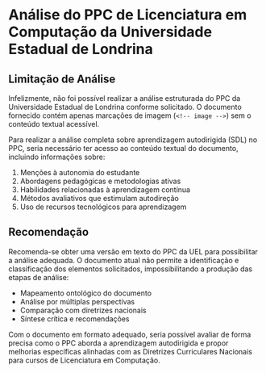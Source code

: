 # Análise do PPC de Licenciatura em Computação da Universidade Estadual de Londrina

## Limitação de Análise

Infelizmente, não foi possível realizar a análise estruturada do PPC da Universidade Estadual de Londrina conforme solicitado. O documento fornecido contém apenas marcações de imagem (`<!-- image -->`) sem o conteúdo textual acessível.

Para realizar a análise completa sobre aprendizagem autodirigida (SDL) no PPC, seria necessário ter acesso ao conteúdo textual do documento, incluindo informações sobre:

1. Menções à autonomia do estudante
2. Abordagens pedagógicas e metodologias ativas
3. Habilidades relacionadas à aprendizagem contínua
4. Métodos avaliativos que estimulam autodireção
5. Uso de recursos tecnológicos para aprendizagem

## Recomendação

Recomenda-se obter uma versão em texto do PPC da UEL para possibilitar a análise adequada. O documento atual não permite a identificação e classificação dos elementos solicitados, impossibilitando a produção das etapas de análise:

- Mapeamento ontológico do documento
- Análise por múltiplas perspectivas
- Comparação com diretrizes nacionais
- Síntese crítica e recomendações

Com o documento em formato adequado, seria possível avaliar de forma precisa como o PPC aborda a aprendizagem autodirigida e propor melhorias específicas alinhadas com as Diretrizes Curriculares Nacionais para cursos de Licenciatura em Computação.
